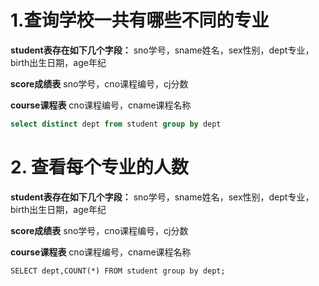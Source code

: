 # 1.查询学校一共有哪些不同的专业

**student表存在如下几个字段：**
sno学号，sname姓名，sex性别，dept专业，birth出生日期，age年纪

**score成绩表**
sno学号，cno课程编号，cj分数

**course课程表**
cno课程编号，cname课程名称

``` sql
select distinct dept from student group by dept
```


# 2. 查看每个专业的人数

**student表存在如下几个字段：**
sno学号，sname姓名，sex性别，dept专业，birth出生日期，age年纪

**score成绩表**
sno学号，cno课程编号，cj分数

**course课程表**
cno课程编号，cname课程名称

```MYSQL
SELECT dept,COUNT(*) FROM student group by dept;
```

